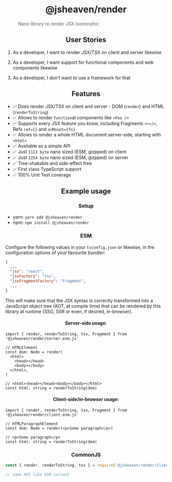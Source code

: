 <h1 align="center">@jsheaven/render</h1>

> Nano library to render JSX isomorphic

<h2 align="center">User Stories</h2>

1. As a developer, I want to render JSX/TSX on client and server likewise

2. As a developer, I want support for functional components and web components likewise

3. As a developer, I don't want to use a framework for that

<h2 align="center">Features</h2>

- ✅ Does render JSX/TSX on client and server - DOM (`render`) and HTML (`renderToString`)
- ✅ Allows to render `Function`al components like `<Foo />`
- ✅ Supports every JSX feature you know, including Fragments `<></>`, Refs `ref={}` and `onMount={fn}`
- ✅ Allows to render a whole HTML document server-side, starting with `<html>`
- ✅ Available as a simple API
- ✅ Just `1113 byte` nano sized (ESM, gizpped) on client
- ✅ Just `1254 byte` nano sized (ESM, gizpped) on server
- ✅ Tree-shakable and side-effect free
- ✅ First class TypeScript support
- ✅ 100% Unit Test coverage

<h2 align="center">Example usage</h2>

<h3 align="center">Setup</h3>

- yarn: `yarn add @jsheaven/render`
- npm: `npm install @jsheaven/render`

<h3 align="center">ESM</h3>

Configure the following values in your `tsconfig.json` or likewise,
in the configuration options of your favourite bundler:

```json
{
  ...
  "jsx": "react",
  "jsxFactory": "tsx",
  "jsxFragmentFactory": "Fragment",
  ...
}
```

This will make sure that the JSX syntax is correctly transformed into a
JavaScript object tree (AOT, at compile time) that can be rendered by this library
at runtime (SSG, SSR or even, if desired, in-browser).

<h4 align="center">Server-side usage:</h4>

```tsx
import { render, renderToString, tsx, Fragment } from '@jsheaven/render/server.esm.js'

// HTMLElement
const dom: Node = render(
  <html>
    <head></head>
    <body></body>
  </html>,
)

// <html><head></head><body></body></html>
const html: string = renderToString(dom)
```

<h4 align="center">Client-side/in-browser usage:</h4>

```tsx
import { render, renderToString, tsx, Fragment } from '@jsheaven/render/client.esm.js'

// HTMLParagraphElement
const dom: Node = render(<p>Some paragraph</p>)

// <p>Some paragraph</p>
const html: string = renderToString(dom)
```

<h3 align="center">CommonJS</h3>

```ts
const { render, renderToString, tsx } = require('@jsheaven/render/client.cjs.js')

// same API like ESM variant
```
